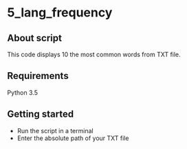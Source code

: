 # 5_lang_frequency
## About script
This code displays 10 the most common words from TXT file. 
## Requirements
Python 3.5
## Getting started
* Run the script in a terminal
* Enter the absolute path of your TXT file
